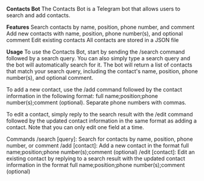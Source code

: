 **Contacts Bot**
The Contacts Bot is a Telegram bot that allows users to search and add contacts.

**Features**
Search contacts by name, position, phone number, and comment
Add new contacts with name, position, phone number(s), and optional comment
Edit existing contacts
All contacts are stored in a JSON file

**Usage**
To use the Contacts Bot, start by sending the /search command followed by a search query. You can also simply type a search query and the bot will automatically search for it. The bot will return a list of contacts that match your search query, including the contact's name, position, phone number(s), and optional comment.

To add a new contact, use the /add command followed by the contact information in the following format: full name;position;phone number(s);comment (optional). Separate phone numbers with commas.

To edit a contact, simply reply to the search result with the /edit command followed by the updated contact information in the same format as adding a contact. Note that you can only edit one field at a time.

Commands
/search [query]: Search for contacts by name, position, phone number, or comment
/add [contact]: Add a new contact in the format full name;position;phone number(s);comment (optional)
/edit [contact]: Edit an existing contact by replying to a search result with the updated contact information in the format full name;position;phone number(s);comment (optional)
